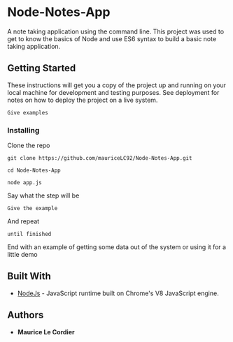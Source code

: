 # Node-Notes-App

A note taking application using the command line. This project was used to get to know the basics of Node and use ES6 syntax
to build a basic note taking application.

## Getting Started
These instructions will get you a copy of the project up and running on your local machine for development and testing purposes. See deployment for notes on how to deploy the project on a live system.



```
Give examples
```

### Installing

Clone the repo
```
git clone https://github.com/mauriceLC92/Node-Notes-App.git
```
```
cd Node-Notes-App
```
```
node app.js
```

Say what the step will be

```
Give the example
```

And repeat

```
until finished
```

End with an example of getting some data out of the system or using it for a little demo

## Built With

* [NodeJs](https://nodejs.org/) - JavaScript runtime built on Chrome's V8 JavaScript engine.


## Authors

* **Maurice Le Cordier**

